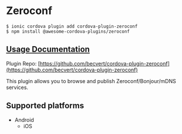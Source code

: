 # Zeroconf

```
$ ionic cordova plugin add cordova-plugin-zeroconf
$ npm install @awesome-cordova-plugins/zeroconf
```

## [Usage Documentation](https://danielsogl.gitbook.io/awesome-cordova-plugins/plugins/zeroconf/)

Plugin Repo: [https://github.com/becvert/cordova-plugin-zeroconf](https://github.com/becvert/cordova-plugin-zeroconf)

This plugin allows you to browse and publish Zeroconf/Bonjour/mDNS services.

## Supported platforms

- Android
  - iOS
  


